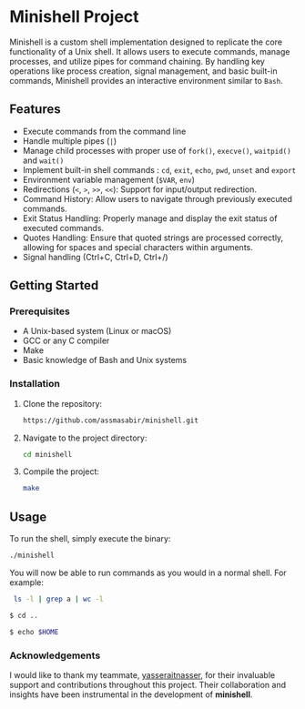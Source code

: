 # Minishell Project

Minishell is a custom shell implementation designed to replicate the core functionality of a Unix shell. It allows users to execute commands, manage processes, and utilize pipes for command chaining. By handling key operations like process creation, signal management, and basic built-in commands, Minishell provides an interactive environment similar to `Bash`.

## Features

- Execute commands from the command line
- Handle multiple pipes (`|`)
- Manage child processes with proper use of `fork()`, `execve()`, `waitpid()` and `wait()`
- Implement built-in shell commands : `cd`, `exit`, `echo`, `pwd`, `unset` and `export`
- Environment variable management (`$VAR`, `env`)
- Redirections (`<`, `>`, `>>`, `<<`): Support for input/output redirection.
- Command History: Allow users to navigate through previously executed commands.
- Exit Status Handling: Properly manage and display the exit status of executed commands.
- Quotes Handling: Ensure that quoted strings are processed correctly, allowing for spaces and special characters within arguments.
- Signal handling (Ctrl+C, Ctrl+D, Ctrl+/)

## Getting Started

### Prerequisites

- A Unix-based system (Linux or macOS)
- GCC or any C compiler
- Make
- Basic knowledge of Bash and Unix systems

### Installation

1. Clone the repository:

    ```bash
    https://github.com/assmasabir/minishell.git
    ```

2. Navigate to the project directory:

    ```bash
    cd minishell
    ```

3. Compile the project:

    ```bash
    make
    ```

## Usage

To run the shell, simply execute the binary:

```bash
./minishell
```
You will now be able to run commands as you would in a normal shell. For example:
```bash
 ls -l | grep a | wc -l
```
```bash
$ cd ..
```
```bash
$ echo $HOME
```
### Acknowledgements

I would like to thank my teammate, [yasseraitnasser](https://github.com/yasseraitnasser), for their invaluable support and contributions throughout this project. Their collaboration and insights have been instrumental in the development of **minishell**.
